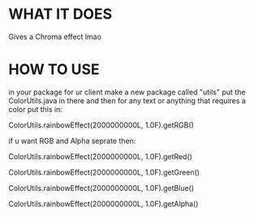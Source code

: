 
# WHAT IT DOES
Gives a Chroma effect lmao
# HOW TO USE
in your package for ur client make a new package called "utils" put the ColorUtils.java in there and then for any text or anything that requires a color put this in:

ColorUtils.rainbowEffect(2000000000L, 1.0F).getRGB()

if u want RGB and Alpha seprate then:

ColorUtils.rainbowEffect(2000000000L, 1.0F).getRed()

ColorUtils.rainbowEffect(2000000000L, 1.0F).getGreen()

ColorUtils.rainbowEffect(2000000000L, 1.0F).getBlue()

ColorUtils.rainbowEffect(2000000000L, 1.0F).getAlpha()
